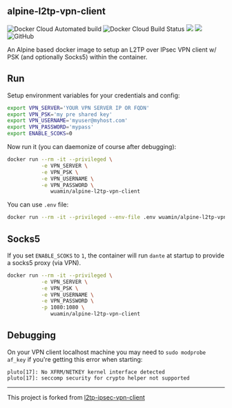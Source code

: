 alpine-l2tp-vpn-client
---
![Docker Cloud Automated build](https://img.shields.io/docker/cloud/automated/wuamin/alpine-l2tp-vpn-client)
![Docker Cloud Build Status](https://img.shields.io/docker/cloud/build/wuamin/alpine-l2tp-vpn-client)
[![](https://images.microbadger.com/badges/image/wuamin/alpine-l2tp-vpn-client.svg)](https://microbadger.com/images/wuamin/alpine-l2tp-vpn-client "Get your own image badge on microbadger.com")
[![](https://images.microbadger.com/badges/version/wuamin/alpine-l2tp-vpn-client.svg)](https://microbadger.com/images/wuamin/alpine-l2tp-vpn-client "Get your own version badge on microbadger.com")
![GitHub](https://img.shields.io/github/license/wuamin/alpine-l2tp-vpn-client)


An Alpine based docker image to setup an L2TP over IPsec VPN client w/ PSK (and optionally Socks5) within the container.


## Run
Setup environment variables for your credentials and config:

```bash
export VPN_SERVER='YOUR VPN SERVER IP OR FQDN'
export VPN_PSK='my pre shared key'
export VPN_USERNAME='myuser@myhost.com'
export VPN_PASSWORD='mypass'
export ENABLE_SCOKS=0
```
Now run it (you can daemonize of course after debugging):
```bash
docker run --rm -it --privileged \
           -e VPN_SERVER \
           -e VPN_PSK \
           -e VPN_USERNAME \
           -e VPN_PASSWORD \
              wuamin/alpine-l2tp-vpn-client
```
You can use `.env` file:
```bash
docker run --rm -it --privileged --env-file .env wuamin/alpine-l2tp-vpn-client
```

## Socks5
If you set `ENABLE_SCOKS` to `1`, the container will run `dante` at startup to provide a socks5 proxy (via VPN).
```bash
docker run --rm -it --privileged \
           -e VPN_SERVER \
           -e VPN_PSK \
           -e VPN_USERNAME \
           -e VPN_PASSWORD \
           -p 1080:1080 \
              wuamin/alpine-l2tp-vpn-client
```


## Debugging
On your VPN client localhost machine you may need to `sudo modprobe af_key`
if you're getting this error when starting:
```
pluto[17]: No XFRM/NETKEY kernel interface detected
pluto[17]: seccomp security for crypto helper not supported
```


---

This project is forked from [l2tp-ipsec-vpn-client](https://github.com/ubergarm/l2tp-ipsec-vpn-client)